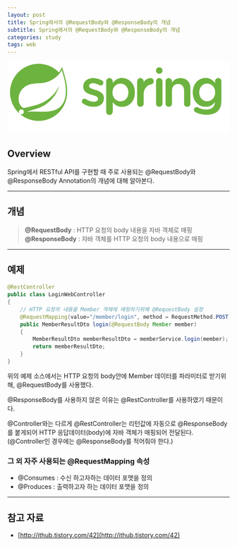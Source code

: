 ```yaml
---
layout: post
title: Spring에서의 @RequestBody와 @ResponseBody의 개념
subtitle: Spring에서의 @RequestBody와 @ResponseBody의 개념
categories: study
tags: web
---
```


![Spring](/assets/img/logo/spring-logo.png)

## Overview

Spring에서 RESTful API를 구현할 때 주로 사용되는 @RequestBody와 @ResponseBody Annotation의 개념에 대해 알아본다.

***

## 개념

> **@RequestBody** : HTTP 요청의 body 내용을 자바 객체로 매핑  
> **@ResponseBody** : 자바 객체를 HTTP 요청의 body 내용으로 매핑

***

## 예제

```java
@RestController
public class LoginWebController 
{
    // HTTP 요청의 내용을 Member 객체에 매핑하기위해 @RequestBody 설정
    @RequestMapping(value="/member/login", method = RequestMethod.POST)
    public MemberResultDto login(@RequestBody Member member) 
    {
        MemberResultDto memberResultDto = memberService.login(member); 
        return memberResultDto;
    }
}
```

위의 예제 소스에서는 HTTP 요청의 body안에 Member 데이터를 파라미터로 받기위해, @RequestBody를 사용했다.

@ResponseBody를 사용하지 않은 이유는 @RestController를 사용하였기 때문이다.

@Controller와는 다르게 @RestController는 리턴값에 자동으로 @ResponseBody를 붙게되어 HTTP 응답데이터(body)에 자바 객체가 매핑되어 전달된다. (@Controller인 경우에는 @ResponseBody를 적어줘야 한다.)

### 그 외 자주 사용되는 @RequestMapping 속성 
- @Consumes : 수신 하고자하는 데이터 포맷을 정의
- @Produces : 출력하고자 하는 데이터 포맷을 정의

***

## 참고 자료

- [http://ithub.tistory.com/42](http://ithub.tistory.com/42)